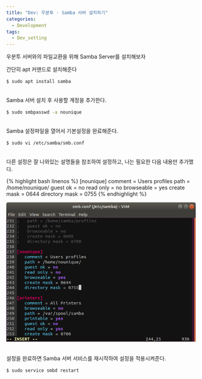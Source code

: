 ```yaml
---
title: "Dev: 우분투 - Samba 서버 설치하기"
categories:
  - Development
tags:
  - Dev_setting
---
```


우분투 서버와의 파일교환을 위해 Samba Server를 설치해보자

<!--more-->

간단히 apt 커맨드로 설치해준다

```bash
$ sudo apt install samba
```

<br>
Samba 서버 설치 후 사용할 계정을 추가한다.

```bash
$ sudo smbpasswd -a nounique
```

<br>
Samba 설정파일을 열어서 기본설정을 완료해준다.

```bash
$ sudo vi /etc/samba/smb.conf
```

<br>
다른 설정은 잘 나와있는 설명들을 참조하여 설정하고, 나는 필요한 다음 내용만 추가했다.

{% highlight bash linenos %}
[nounique]
    comment = Users profiles
    path = /home/nounique/
    guest ok = no
    read only = no
    browseable = yes 
    create mask = 0644
    directory mask = 0755
{% endhighlight %}

![samba-setting](/assets/images/2019-07-24-ubuntu-samba-server_001.png)


<br>
설정을 완료하면 Samba 서버 서비스를 재시작하여 설정을 적용시켜준다.

```bash
$ sudo service smbd restart
```